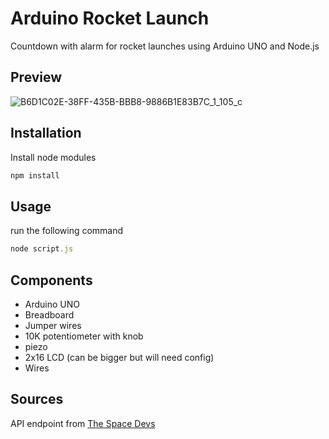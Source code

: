 # Arduino Rocket Launch 

Countdown with alarm for rocket launches using Arduino UNO and Node.js

## Preview


![B6D1C02E-38FF-435B-BBB8-9886B1E83B7C_1_105_c](https://user-images.githubusercontent.com/30057590/113413279-8fc22e80-93ba-11eb-82f8-43dfba8a5053.jpeg)


## Installation

Install node modules

```bash
npm install
```

## Usage
run the following command

```javascript
node script.js
```

## Components
- Arduino UNO
- Breadboard
- Jumper wires
- 10K potentiometer with knob
- piezo
- 2x16 LCD (can be bigger but will need config)
- Wires

## Sources
API endpoint from [The Space Devs](https://thespacedevs.com/)
